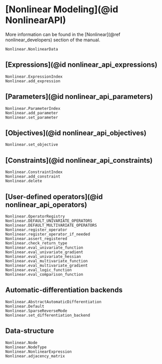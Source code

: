# [Nonlinear Modeling](@id NonlinearAPI)

More information can be found in the [Nonlinear](@ref nonlinear_developers)
section of the manual.

```@docs
Nonlinear.NonlinearData
```

## [Expressions](@id nonlinear_api_expressions)

```@docs
Nonlinear.ExpressionIndex
Nonlinear.add_expression
```

## [Parameters](@id nonlinear_api_parameters)

```@docs
Nonlinear.ParameterIndex
Nonlinear.add_parameter
Nonlinear.set_parameter
```

## [Objectives](@id nonlinear_api_objectives)

```@docs
Nonlinear.set_objective
```

## [Constraints](@id nonlinear_api_constraints)

```@docs
Nonlinear.ConstraintIndex
Nonlinear.add_constraint
Nonlinear.delete
```

## [User-defined operators](@id nonlinear_api_operators)

```@docs
Nonlinear.OperatorRegistry
Nonlinear.DEFAULT_UNIVARIATE_OPERATORS
Nonlinear.DEFAULT_MULTIVARIATE_OPERATORS
Nonlinear.register_operator
Nonlinear.register_operator_if_needed
Nonlinear.assert_registered
Nonlinear.check_return_type
Nonlinear.eval_univariate_function
Nonlinear.eval_univariate_gradient
Nonlinear.eval_univariate_hessian
Nonlinear.eval_multivariate_function
Nonlinear.eval_multivariate_gradient
Nonlinear.eval_logic_function
Nonlinear.eval_comparison_function
```

## Automatic-differentiation backends

```@docs
Nonlinear.AbstractAutomaticDifferentiation
Nonlinear.Default
Nonlinear.SparseReverseMode
Nonlinear.set_differentiation_backend
```

## Data-structure

```@docs
Nonlinear.Node
Nonlinear.NodeType
Nonlinear.NonlinearExpression
Nonlinear.adjacency_matrix
```
